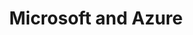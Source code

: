 ---
title: "Microsoft and Azure"
permalink: /categories/ms/
layout: category
author_profile: true
taxonomy: ms
---
